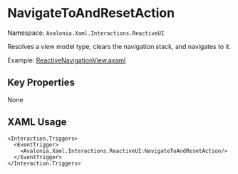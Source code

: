 # NavigateToAndResetAction

Namespace: `Avalonia.Xaml.Interactions.ReactiveUI`

Resolves a view model type, clears the navigation stack, and navigates to it.

Example: [ReactiveNavigationView.axaml](samples/BehaviorsTestApplication/Views/ReactiveUI/ReactiveNavigationView.axaml)

## Key Properties
None

## XAML Usage
```xaml
<Interaction.Triggers>
  <EventTrigger>
    <Avalonia.Xaml.Interactions.ReactiveUI:NavigateToAndResetAction/>
  </EventTrigger>
</Interaction.Triggers>
```
